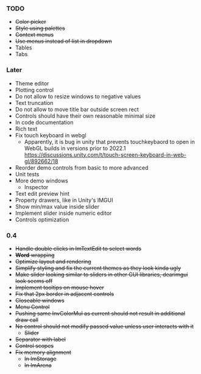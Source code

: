 ### TODO
- ~~Color picker~~
- ~~Style using palettes~~
- ~~Context menus~~
- ~~Use menus instead of list in dropdown~~
- Tables
- Tabs

### Later
- Theme editor
- Plotting control
- Do not allow to resize windows to negative values
- Text truncation
- Do not allow to move title bar outside screen rect
- Controls should have their own reasonable minimal size
- In code documentation
- Rich text
- Fix touch keyboard in webgl
  - Apparently, it is bug in unity that prevents touchkeybaord to open in WebGL builds in versions prior to 2022.1 https://discussions.unity.com/t/touch-screen-keyboard-in-web-gl/892662/18 
- Reorder demo controls from basic to more advanced
- Unit tests
- More demo windows
  - Inspector
- Text edit preview hint
- Property drawers, like in Unity's IMGUI
- Show min/max value inside slider
- Implement slider inside numeric editor
- Controls optimization

### 0.4
- ~~Handle double clicks in ImTextEdit to select words~~
- ~~__Word__ wrapping~~
- ~~Optimize layout and rendering~~
- ~~Simplify styling and fix the current themes as they look kinda ugly~~
- ~~Make slider looking similar to sliders in other GUI libraries, dearimgui look seems off~~
- ~~Implement tooltips on mouse hover~~
- ~~Fix that 2px border in adjacent controls~~
- ~~Closeable windows~~
- ~~Menu Control~~
- ~~Pushing same InvColorMul as current should not result in additional draw call~~
- ~~No control should not modify passed value unless user interacts with it~~
  - ~~Slider~~
- ~~Separator with label~~
- ~~Control scopes~~
- ~~Fix memory alignment~~
  - ~~In ImStorage~~
  - ~~In ImArena~~